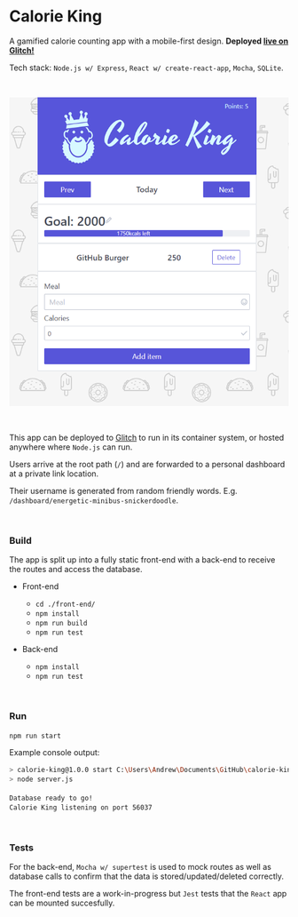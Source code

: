 # Calorie King

A gamified calorie counting app with a mobile-first design. **Deployed [live on Glitch!](https://calorie-king.glitch.me/)**

Tech stack: `Node.js w/ Express`, `React w/ create-react-app`, `Mocha`, `SQLite`.

<br>

[![preview image](https://raw.githubusercontent.com/healeycodes/calorie-king/master/preview.png "Calorie King preview")](https://calorie-king.glitch.me/)

<br>

This app can be deployed to [Glitch](https://glitch.com/) to run in its container system, or hosted anywhere where `Node.js` can run.

Users arrive at the root path (`/`) and are forwarded to a personal dashboard at a private link location.

Their username is generated from random friendly words. E.g. `/dashboard/energetic-minibus-snickerdoodle`.

<br>

### Build

The app is split up into a fully static front-end with a back-end to receive the routes and access the database.

- Front-end

  - `cd ./front-end/`
  - `npm install`
  - `npm run build`
   - `npm run test`

- Back-end

  - `npm install`
  - `npm run test`

<br>

### Run

`npm run start`

Example console output:

```bash
> calorie-king@1.0.0 start C:\Users\Andrew\Documents\GitHub\calorie-king
> node server.js

Database ready to go!
Calorie King listening on port 56037
```

<br>

### Tests

For the back-end, `Mocha w/ supertest` is used to mock routes as well as database calls to confirm that the data is stored/updated/deleted correctly.

The front-end tests are a work-in-progress but `Jest` tests that the `React` app can be mounted succesfully.



